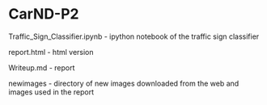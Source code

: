 # CarND-P2

Traffic_Sign_Classifier.ipynb  - ipython notebook of the traffic sign classifier

report.html - html version

Writeup.md - report

newimages - directory of new images downloaded from the web and images used in the report



